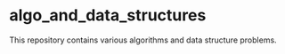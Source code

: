 # algo_and_data_structures
This repository contains various algorithms and data structure problems.
